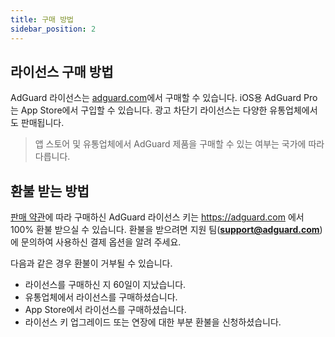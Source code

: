 ```yaml
---
title: 구매 방법
sidebar_position: 2
---
```


## 라이선스 구매 방법

AdGuard 라이선스는 [adguard.com](https://adguard.com/license.html)에서 구매할 수 있습니다. iOS용 AdGuard Pro는 App Store에서 구입할 수 있습니다. 광고 차단기 라이선스는 다양한 유통업체에서도 판매됩니다.

> 앱 스토어 및 유통업체에서 AdGuard 제품을 구매할 수 있는 여부는 국가에 따라 다릅니다.

## 환불 받는 방법

[판매 약관](https://adguard.com/terms-of-sale.html)에 따라 구매하신 AdGuard 라이선스 키는 https://adguard.com 에서 100% 환불 받으실 수 있습니다. 환불을 받으려면 지원 팀(**support@adguard.com**)에 문의하여 사용하신 결제 옵션을 알려 주세요.

다음과 같은 경우 환불이 거부될 수 있습니다.
* 라이선스를 구매하신 지 60일이 지났습니다.
* 유통업체에서 라이선스를 구매하셨습니다.
* App Store에서 라이선스를 구매하셨습니다.
* 라이선스 키 업그레이드 또는 연장에 대한 부분 환불을 신청하셨습니다.
